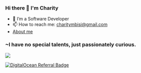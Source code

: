 
### Hi there 👋 I'm Charity

- 🔭 I’m a Software Developer
- 📫 How to reach me: charitymbisi@gmail.com
- [About me](https://charity-eight.vercel.app)
### ~I have no special talents, just passionately curious.

<div align="left">

[![][banner-url]][repo-url]  


</div>

[panda]: https://user-images.githubusercontent.com/7276145/117089593-ec02d000-ad23-11eb-8019-80bd34eecaa3.gif
[repo-url]: https://github.com/charity1475
[banner-url]: https://user-images.githubusercontent.com/7276145/117090386-308f6b00-ad26-11eb-9763-2c0c3d47c5db.gif
[![DigitalOcean Referral Badge](https://web-platforms.sfo2.cdn.digitaloceanspaces.com/WWW/Badge%201.svg)](https://www.digitalocean.com/?refcode=68dda171e3a7&utm_campaign=Referral_Invite&utm_medium=Referral_Program&utm_source=badge)

